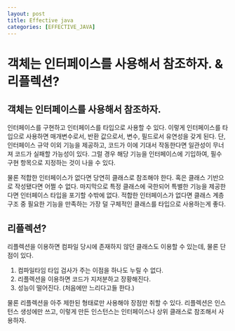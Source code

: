 ```yaml
---
layout: post
title: Effective java
categories: [EFFECTIVE_JAVA]
---
```


# 객체는 인터페이스를 사용해서 참조하자. & 리플렉션?

## 객체는 인터페이스를 사용해서 참조하자.

인터페이스를 구현하고 인터페이스를 타입으로 사용할 수 있다. 이렇게 인터페이스를 타입으로 사용하면 매개변수로서, 반환 값으로서, 변수, 필드로서 유연성을 갖게 된다.
단, 인터페이스 규약 이외 기능을 제공하고, 코드가 이에 기대서 작동한다면 일관성이 무너져 코드가 실패할 가능성이 있다. 그럴 경우 해당 기능을 인터페이스에 
기입하여, 필수 구현 항목으로 지정하는 것이 나을 수 있다. 

물론 적합한 인터페이스가 없다면 당연히 클래스로 참조해야 한다. 혹은 클래스 기반으로 작성됐다면 어쩔 수 없다. 마지막으로 특정 클래스에 국한되어 특별한 기능을
제공한다면 인터페이스 타입을 포기할 수밖에 없다. 적합한 인터페이스가 없다면 클래스 계층 구조 중 필요한 기능을 만족하는 가장 덜 구체적인 클래스를 타입으로 사용하는게 좋다.


## 리플렉션?

리플렉션을 이용하면 컴파일 당시에 존재하지 않던 클래스도 이용할 수 있는데, 물론 단점이 있다.

1. 컴파일타임 타입 검사가 주는 이점을 하나도 누릴 수 없다.
2. 리플렉션을 이용하면 코드가 지저분하고 장황해진다.
3. 성능이 떨어진다. (처음에만 느리다고들 한다.)

물론 리플렉션을 아주 제한된 형태로만 사용해야 장점만 취할 수 있다. 리플렉션은 인스턴스 생성에만 쓰고, 이렇게 만든 인스턴스는 인터페이스나 상위 클래스로 참조해서 사용하자.